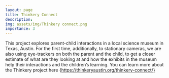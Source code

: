 ```yaml
---
layout: page
title: Thinkery Connect
description: 
img: assets/img/Thinkery connect.png
importance: 3
---
```


This project explores parent-child interactions in a local science museum in Texas, Austin. For the first time, additionally, to stationary cameras, we are also using eye-trackers on both the parent and the child, to get a closer estimate of what are they looking at and how the exhibits in the museum help their interactions and the children’s learning. You can learn more about the Thinkery project here {https://thinkeryaustin.org/thinkery-connect/}
